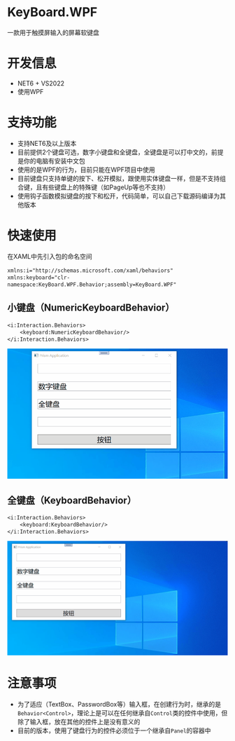 # KeyBoard.WPF

一款用于触摸屏输入的屏幕软键盘

# 开发信息

- NET6 + VS2022
- 使用WPF



# 支持功能

- 支持NET6及以上版本
- 目前提供2个键盘可选，数字小键盘和全键盘，全键盘是可以打中文的，前提是你的电脑有安装中文包
- 使用的是WPF的行为，目前只能在WPF项目中使用
- 目前键盘只支持单键的按下、松开模拟，跟使用实体键盘一样，但是不支持组合键，且有些键盘上的特殊键（如PageUp等也不支持）
- 使用钩子函数模拟键盘的按下和松开，代码简单，可以自己下载源码编译为其他版本

# 快速使用

在XAML中先引入包的命名空间

```xaml
xmlns:i="http://schemas.microsoft.com/xaml/behaviors"
xmlns:keyboard="clr-namespace:KeyBoard.WPF.Behavior;assembly=KeyBoard.WPF"
```



## 小键盘（NumericKeyboardBehavior）

```xaml
<i:Interaction.Behaviors>
    <keyboard:NumericKeyboardBehavior/>
</i:Interaction.Behaviors>
```

![数字键盘](Image/数字键盘.gif)

## 全键盘（KeyboardBehavior）

```xaml
<i:Interaction.Behaviors>
    <keyboard:KeyboardBehavior/>
</i:Interaction.Behaviors>
```

![全键盘](Image/全键盘.gif)

# 注意事项

- 为了适应（TextBox、PasswordBox等）输入框，在创建行为时，继承的是`Behavior<Control>`，理论上是可以在任何继承自`Control`类的控件中使用，但除了输入框，放在其他的控件上是没有意义的
- 目前的版本，使用了键盘行为的控件必须位于一个继承自`Panel`的容器中